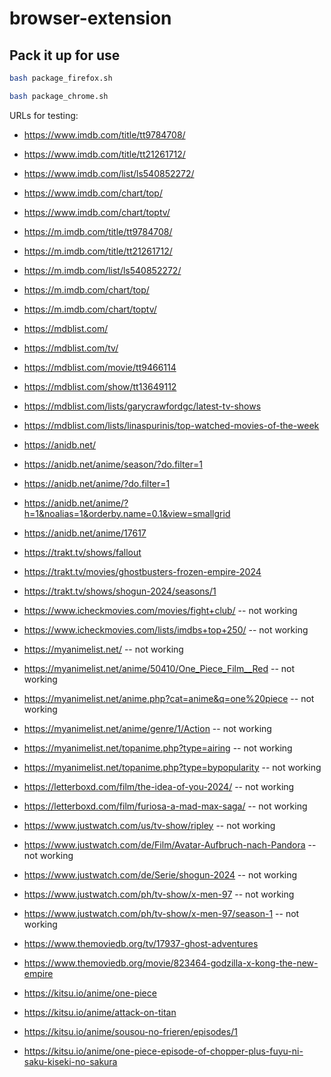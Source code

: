 # browser-extension

## Pack it up for use

```sh
bash package_firefox.sh
```

```sh
bash package_chrome.sh
```

URLs for testing:

- https://www.imdb.com/title/tt9784708/
- https://www.imdb.com/title/tt21261712/
- https://www.imdb.com/list/ls540852272/
- https://www.imdb.com/chart/top/
- https://www.imdb.com/chart/toptv/

- https://m.imdb.com/title/tt9784708/
- https://m.imdb.com/title/tt21261712/
- https://m.imdb.com/list/ls540852272/
- https://m.imdb.com/chart/top/
- https://m.imdb.com/chart/toptv/

- https://mdblist.com/
- https://mdblist.com/tv/
- https://mdblist.com/movie/tt9466114
- https://mdblist.com/show/tt13649112
- https://mdblist.com/lists/garycrawfordgc/latest-tv-shows
- https://mdblist.com/lists/linaspurinis/top-watched-movies-of-the-week

- https://anidb.net/
- https://anidb.net/anime/season/?do.filter=1
- https://anidb.net/anime/?do.filter=1
- https://anidb.net/anime/?h=1&noalias=1&orderby.name=0.1&view=smallgrid
- https://anidb.net/anime/17617

- https://trakt.tv/shows/fallout
- https://trakt.tv/movies/ghostbusters-frozen-empire-2024
- https://trakt.tv/shows/shogun-2024/seasons/1

- https://www.icheckmovies.com/movies/fight+club/ -- not working
- https://www.icheckmovies.com/lists/imdbs+top+250/ -- not working

- https://myanimelist.net/ -- not working
- https://myanimelist.net/anime/50410/One_Piece_Film__Red -- not working
- https://myanimelist.net/anime.php?cat=anime&q=one%20piece -- not working
- https://myanimelist.net/anime/genre/1/Action -- not working
- https://myanimelist.net/topanime.php?type=airing -- not working
- https://myanimelist.net/topanime.php?type=bypopularity -- not working

- https://letterboxd.com/film/the-idea-of-you-2024/ -- not working
- https://letterboxd.com/film/furiosa-a-mad-max-saga/ -- not working

- https://www.justwatch.com/us/tv-show/ripley -- not working
- https://www.justwatch.com/de/Film/Avatar-Aufbruch-nach-Pandora -- not working
- https://www.justwatch.com/de/Serie/shogun-2024 -- not working
- https://www.justwatch.com/ph/tv-show/x-men-97 -- not working
- https://www.justwatch.com/ph/tv-show/x-men-97/season-1 -- not working

- https://www.themoviedb.org/tv/17937-ghost-adventures
- https://www.themoviedb.org/movie/823464-godzilla-x-kong-the-new-empire

- https://kitsu.io/anime/one-piece
- https://kitsu.io/anime/attack-on-titan
- https://kitsu.io/anime/sousou-no-frieren/episodes/1
- https://kitsu.io/anime/one-piece-episode-of-chopper-plus-fuyu-ni-saku-kiseki-no-sakura

